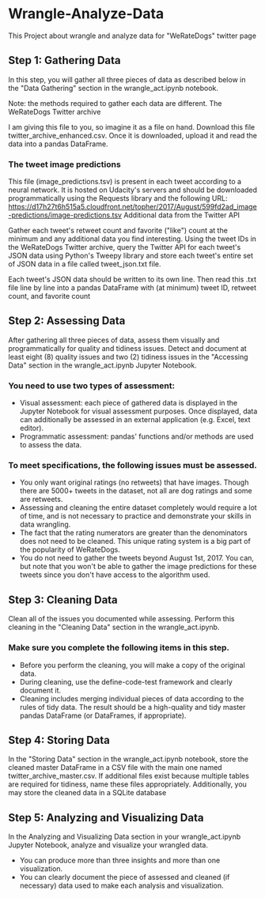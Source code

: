 # Wrangle-Analyze-Data
This Project about wrangle and analyze data for "WeRateDogs"  twitter page

## Step 1: Gathering Data

In this step, you will gather all three pieces of data as described below in the "Data Gathering" section in the wrangle_act.ipynb notebook.

Note: the methods required to gather each data are different.
The WeRateDogs Twitter archive

I am giving this file to you, so imagine it as a file on hand. Download this file twitter_archive_enhanced.csv. Once it is downloaded, upload it and read the data into a pandas DataFrame.

### The tweet image predictions

This file (image_predictions.tsv) is present in each tweet according to a neural network. It is hosted on Udacity's servers and should be downloaded programmatically using the Requests library and the following URL: https://d17h27t6h515a5.cloudfront.net/topher/2017/August/599fd2ad_image-predictions/image-predictions.tsv
Additional data from the Twitter API

Gather each tweet's retweet count and favorite ("like") count at the minimum and any additional data you find interesting. Using the tweet IDs in the WeRateDogs Twitter archive, query the Twitter API for each tweet's JSON data using Python's Tweepy library and store each tweet's entire set of JSON data in a file called tweet_json.txt file.

Each tweet's JSON data should be written to its own line. Then read this .txt file line by line into a pandas DataFrame with (at minimum) tweet ID, retweet count, and favorite count

## Step 2: Assessing Data

After gathering all three pieces of data, assess them visually and programmatically for quality and tidiness issues. Detect and document at least eight (8) quality issues and two (2) tidiness issues in the "Accessing Data" section in the wrangle_act.ipynb Jupyter Notebook.

### You need to use two types of assessment:

- Visual assessment: each piece of gathered data is displayed in the Jupyter Notebook for visual assessment purposes. Once displayed, data can additionally be assessed in an external application (e.g. Excel, text editor).
-  Programmatic assessment: pandas' functions and/or methods are used to assess the data.

### To meet specifications, the following issues must be assessed.

  - You only want original ratings (no retweets) that have images. Though there are 5000+ tweets in the dataset, not all are dog ratings and some are retweets.
  - Assessing and cleaning the entire dataset completely would require a lot of time, and is not necessary to practice and demonstrate your skills in data             wrangling.
  - The fact that the rating numerators are greater than the denominators does not need to be cleaned. This unique rating system is a big part of the popularity       of WeRateDogs.
  - You do not need to gather the tweets beyond August 1st, 2017. You can, but note that you won't be able to gather the image predictions for these tweets since      you don't have access to the algorithm used.

## Step 3: Cleaning Data

Clean all of the issues you documented while assessing. Perform this cleaning in the "Cleaning Data" section in the wrangle_act.ipynb.

### Make sure you complete the following items in this step.

  - Before you perform the cleaning, you will make a copy of the original data.
  - During cleaning, use the define-code-test framework and clearly document it.
  - Cleaning includes merging individual pieces of data according to the rules of tidy data. The result should be a high-quality and tidy master pandas DataFrame      (or DataFrames, if appropriate).

## Step 4: Storing Data

In the "Storing Data" section in the wrangle_act.ipynb notebook, store the cleaned master DataFrame in a CSV file with the main one named twitter_archive_master.csv. If additional files exist because multiple tables are required for tidiness, name these files appropriately.
Additionally, you may store the cleaned data in a SQLite database 

## Step 5: Analyzing and Visualizing Data

In the Analyzing and Visualizing Data section in your wrangle_act.ipynb Jupyter Notebook, analyze and visualize your wrangled data.

- You can produce more than three insights and more than one visualization.
- You can clearly document the piece of assessed and cleaned (if necessary) data used to make each analysis and visualization.
